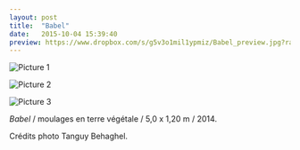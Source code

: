 ```yaml
---
layout: post
title:  "Babel"
date:   2015-10-04 15:39:40
preview: https://www.dropbox.com/s/g5v3o1mil1ypmiz/Babel_preview.jpg?raw=1
---
```


![Picture 1](https://www.dropbox.com/s/mdxcs1ujwziknr8/Babel.jpg?raw=1)

![Picture 2](https://www.dropbox.com/s/4sa19bokuzoentf/Babel%282%29.jpg?raw=1)

![Picture 3](https://www.dropbox.com/s/nya08waum3llgr4/Babel%283%29.jpg?raw=1)

<p style="text-align:justify">
<span style="font-style: italic;">Babel</span> / moulages en terre v&eacute;g&eacute;tale / 5,0 x 1,20 m / 2014.
</p>
Cr&eacute;dits photo Tanguy Behaghel.